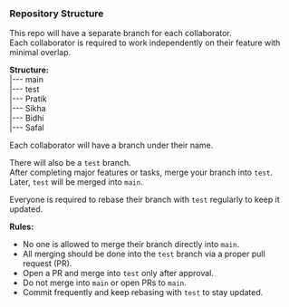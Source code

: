 ### Repository Structure

This repo will have a separate branch for each collaborator.  
Each collaborator is required to work independently on their feature with minimal overlap.

**Structure:**\
|--- main  
|--- test  
|--- Pratik  
|--- Sikha  
|--- Bidhi  
|--- Safal  

Each collaborator will have a branch under their name.

There will also be a `test` branch.  
After completing major features or tasks, merge your branch into `test`.  
Later, `test` will be merged into `main`.

Everyone is required to rebase their branch with `test` regularly to keep it updated.

**Rules:**
- No one is allowed to merge their branch directly into `main`.
- All merging should be done into the `test` branch via a proper pull request (PR).
- Open a PR and merge into `test` only after approval.
- Do not merge into `main` or open PRs to `main`.
- Commit frequently and keep rebasing with `test` to stay updated.